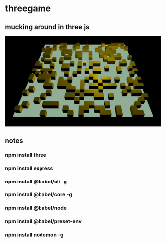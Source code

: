 # threegame
## mucking around in three.js

![alt text](https://github.com/technisculpt/threegame/blob/main/preview.JPG)

## notes

### npm install three
### npm install express
### npm install @babel/cli -g
### npm install @babel/core -g
### npm install @babel/node
### npm install @babel/preset-env
### npm install nodemon -g
